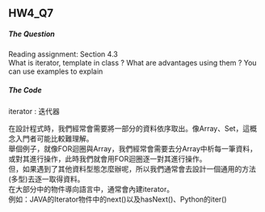 ## HW4_Q7

##### The Question  

Reading assignment: Section 4.3  
What is iterator, template in class ? What are advantages using them ? You can use examples to explain  

##### The Code

iterator : 迭代器

在設計程式時，我們經常會需要將一部分的資料依序取出。像Array、Set，這概念入門者可能比較難理解。  
舉個例子，就像FOR迴圈與Array，我們經常會需要去分Array中析每一筆資料，或對其進行操作，此時我們就會用FOR迴圈逐一對其進行操作。  
但，如果遇到了其他資料型態怎麼辦呢，所以我們通常會去設計一個通用的方法(多型)去逐一取得資料。  
在大部分中的物件導向語言中，通常會內建iterator。  
例如：JAVA的Iterator物件中的next()以及hasNext()、Python的iter()



``` c++


```

